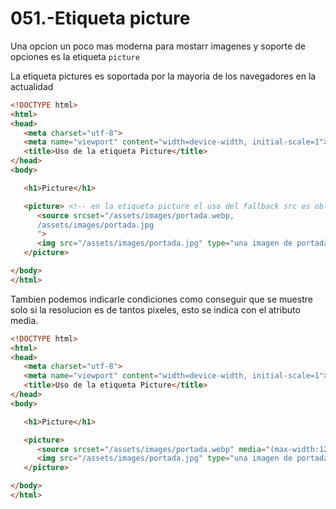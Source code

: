 051.-Etiqueta picture
===

Una opcion un poco mas moderna para mostarr imagenes y soporte de opciones es la etiqueta `picture`

La etiqueta pictures es soportada por la mayoria de los navegadores en la actualidad

```html
<!DOCTYPE html>
<html>
<head>
   <meta charset="utf-8">
   <meta name="viewport" content="width=device-width, initial-scale=1">
   <title>Uso de la etiqueta Picture</title>
</head>
<body>

   <h1>Picture</h1>

   <picture> <!-- en la etiqueta picture el uso del fallback src es obligatorio-->
      <source srcset="/assets/images/portada.webp,
      /assets/images/portada.jpg
      ">
      <img src="/assets/images/portada.jpg" type="una imagen de portada"> <!-- Si este campo no se indica fallara -->
   </picture>

</body>
</html>
```

Tambien podemos indicarle condiciones como conseguir que se muestre solo si la resolucion es de tantos pixeles, esto se indica con el atributo media.
```html
<!DOCTYPE html>
<html>
<head>
   <meta charset="utf-8">
   <meta name="viewport" content="width=device-width, initial-scale=1">
   <title>Uso de la etiqueta Picture</title>
</head>
<body>

   <h1>Picture</h1>

   <picture>
      <source srcset="/assets/images/portada.webp" media="(max-width:1200px)">
      <img src="/assets/images/portada.jpg" type="una imagen de portada"> <!-- Si este campo no se indica fallara -->
   </picture>

</body>
</html>
```